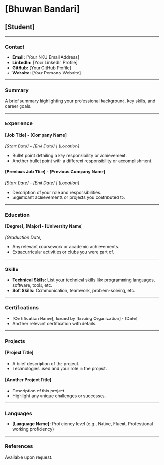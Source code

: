 # [Bhuwan Bandari]
## [Student]

---

### Contact
- **Email:** [Your NKU Email Address]
- **LinkedIn:** [Your LinkedIn Profile]
- **GitHub:** [Your GitHub Profile]
- **Website:** [Your Personal Website]

---

### Summary
A brief summary highlighting your professional background, key skills, and career goals.

---

### Experience

#### [Job Title] - [Company Name]
*_[Start Date] - [End Date] | [Location]_*
- Bullet point detailing a key responsibility or achievement.
- Another bullet point with a different responsibility or accomplishment.

#### [Previous Job Title] - [Previous Company Name]
*_[Start Date] - [End Date] | [Location]_*
- Description of your role and responsibilities.
- Significant achievements or projects you contributed to.

---

### Education

#### [Degree], [Major] - [University Name]
*_[Graduation Date]_*
- Any relevant coursework or academic achievements.
- Extracurricular activities or clubs you were part of.

---

### Skills
- **Technical Skills:** List your technical skills like programming languages, software, tools, etc.
- **Soft Skills:** Communication, teamwork, problem-solving, etc.

---

### Certifications
- [Certification Name], Issued by [Issuing Organization] - [Date]
- Another relevant certification with details.

---

### Projects
#### [Project Title]
- A brief description of the project.
- Technologies used and your role in the project.

#### [Another Project Title]
- Description of this project.
- Highlight any unique challenges or successes.

---

### Languages
- **[Language Name]:** Proficiency level (e.g., Native, Fluent, Professional working proficiency)

---

### References
Available upon request.